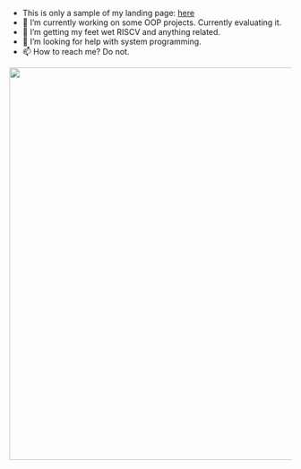 -  This is only a sample of my landing page: [here](https://saxocatto.github.io/About-me/)
- 🔭 I’m currently working on some OOP projects. Currently evaluating it.
- 🌱 I’m getting my feet wet RISCV and anything related.
- 🤔 I’m looking for help with system programming.
- 📫 How to reach me? Do not.

<!-- ![Muh GitHub stats](https://github-readme-stats.vercel.app/api?username=SaxoCatto&show_icons=true) 
-->

<picture>
  <source
    srcset="https://github-readme-stats.vercel.app/api/top-langs/?username=SaxoCatto&layout=compact&card_with=400&theme=dark"
    media="(prefers-color-scheme: dark)"
  />
  <source
    srcset="https://github-readme-stats.vercel.app/api/top-langs/?username=SaxoCatto&layout=compact&card_with=400"
    media="(prefers-color-scheme: dark), (prefers-color-scheme: no-preference)"
  />
  <img src="https://github-readme-stats.vercel.app/api/top-langs/?username=SaxoCatto&layout=compact&card_with=500" width="700"/>
</picture>
